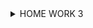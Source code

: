 <!DOCTYPE html>
<html lang="en">
  <head>
    <meta charset="UTF-8" />
    <meta name="viewport" content="width=device-width, initial-scale=1.0" />
    <title>Soth Heng IPor</title>
  </head>
  <body>
    <details>
      <summary>HOME WORK 3</summary>
      <h1>Things I've Learned</h1>
      <h2>Internet Basics</h2>
      <ol>
        <li>HTTP Requests</li>
        <li>IP Address</li>
        <li>Servers</li>
      </ol>
      <h1>HTML</h1>
      <ul>
        <li>Stands for <strong>Hyper Text Markup Language</strong></li>
        <li>
          Lots of tags
          <ul>
            <li>
              Boilerplate
              <ol>
                <li>Doctype</li>
                <li>HTML</li>
                <li>
                  Head
                  <ol>
                    <li type="1">Title</li>
                  </ol>
                </li>
                <li>Body</li>
              </ol>
            </li>
            <li>Headings</li>
            <li>Paragraph</li>
            <li><em>em</em></li>
            <li><strong>strong</strong></li>
          </ul>
        </li>
      </ul>
    </details>
  </body>
</html>
